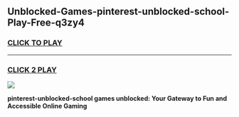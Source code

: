 
## Unblocked-Games-pinterest-unblocked-school-Play-Free-q3zy4
<h3>
<a href="https://premium76.site?title=pinterest-unblocked-school&ref=19M">CLICK TO PLAY</a></h3>
<hr>

<h3>
<a href="https://premium76.site?title=pinterest-unblocked-school&ref=19M">CLICK 2 PLAY</a>
  
</h3>

<a href="https://premium76.site?title=pinterest-unblocked-school&ref=19M"><img src="https://clearcache.store/games.png"></a>


**pinterest-unblocked-school games unblocked: Your Gateway to Fun and Accessible Online Gaming**
